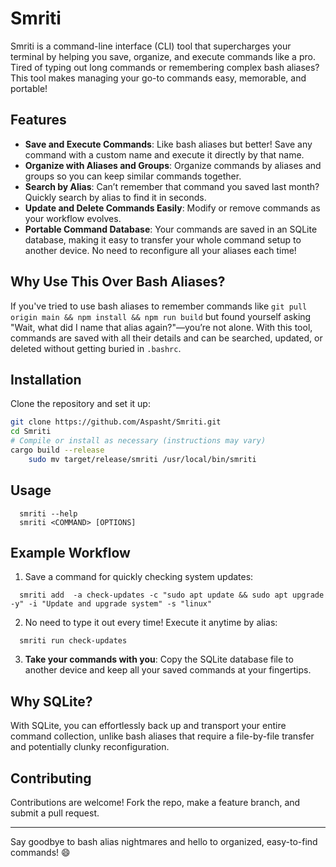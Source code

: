 # Smriti

Smriti is a command-line interface (CLI) tool that supercharges your terminal by helping you save, organize, and execute commands like a pro. Tired of typing out long commands or remembering complex bash aliases? This tool makes managing your go-to commands easy, memorable, and portable!

## Features

- **Save and Execute Commands**: Like bash aliases but better! Save any command with a custom name and execute it directly by that name.
- **Organize with Aliases and Groups**: Organize commands by aliases and groups so you can keep similar commands together.
- **Search by Alias**: Can’t remember that command you saved last month? Quickly search by alias to find it in seconds.
- **Update and Delete Commands Easily**: Modify or remove commands as your workflow evolves.
- **Portable Command Database**: Your commands are saved in an SQLite database, making it easy to transfer your whole command setup to another device. No need to reconfigure all your aliases each time!

## Why Use This Over Bash Aliases?

If you've tried to use bash aliases to remember commands like `git pull origin main && npm install && npm run build` but found yourself asking "Wait, what did I name that alias again?"—you’re not alone. With this tool, commands are saved with all their details and can be searched, updated, or deleted without getting buried in `.bashrc`.

## Installation

Clone the repository and set it up:

```bash
git clone https://github.com/Aspasht/Smriti.git
cd Smriti
# Compile or install as necessary (instructions may vary)
cargo build --release
    sudo mv target/release/smriti /usr/local/bin/smriti
```

## Usage
```
  smriti --help
  smriti <COMMAND> [OPTIONS]
```

## Example Workflow
1. Save a command for quickly checking system updates:
```
  smriti add  -a check-updates -c "sudo apt update && sudo apt upgrade -y" -i "Update and upgrade system" -s "linux"
```

2. No need to type it out every time!
Execute it anytime by alias:
```
  smriti run check-updates
```

3. **Take your commands with you**: Copy the SQLite database file to another device and keep all your saved commands at your fingertips.

## Why SQLite?

With SQLite, you can effortlessly back up and transport your entire command collection, unlike bash aliases that require a file-by-file transfer and potentially clunky reconfiguration.

## Contributing

Contributions are welcome! Fork the repo, make a feature branch, and submit a pull request.

---

Say goodbye to bash alias nightmares and hello to organized, easy-to-find commands! 😄
